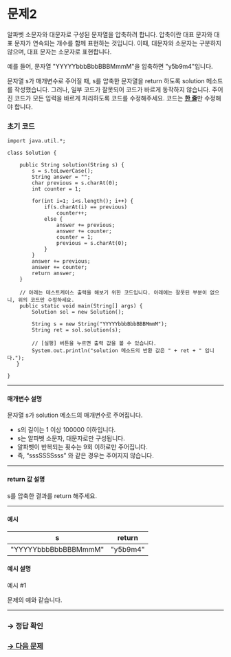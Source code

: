 # 문제2

알파벳 소문자와 대문자로 구성된 문자열을 압축하려 합니다. 압축이란 대표 문자와 대표 문자가 연속되는 개수를 함께 표현하는 것입니다. 이때, 대문자와 소문자는 구분하지 않으며, 대표 문자는 소문자로 표현합니다.

예를 들어, 문자열 "YYYYYbbbBbbBBBMmmM"을 압축하면 "y5b9m4"입니다.

문자열 s가 매개변수로 주어질 때, s를 압축한 문자열을 return 하도록 solution 메소드를 작성했습니다. 그러나, 일부 코드가 잘못되어 코드가 바르게 동작하지 않습니다. 주어진 코드가 모든 입력을 바르게 처리하도록 코드를 수정해주세요. 코드는 <u>**한 줄**</u>만 수정해야 합니다.

### 초기 코드

```
import java.util.*;

class Solution { 

    public String solution(String s) {
        s = s.toLowerCase();
        String answer = "";
        char previous = s.charAt(0);
        int counter = 1;
        
        for(int i=1; i<s.length(); i++) {
            if(s.charAt(i) == previous)
                counter++;
            else {
                answer += previous;
                answer += counter;
                counter = 1;
                previous = s.charAt(0);
            }
        }
        answer += previous;
        answer += counter;
        return answer;
    }
    
    // 아래는 테스트케이스 출력을 해보기 위한 코드입니다. 아래에는 잘못된 부분이 없으니, 위의 코드만 수정하세요.
    public static void main(String[] args) {
        Solution sol = new Solution();
        
        String s = new String("YYYYYbbbBbbBBBMmmM");
        String ret = sol.solution(s);
        
        // [실행] 버튼을 누르면 출력 값을 볼 수 있습니다.
        System.out.println("solution 메소드의 반환 값은 " + ret + " 입니다.");
   }
   
}
```

---

#### 매개변수 설명

문자열 s가 solution 메소드의 매개변수로 주어집니다.

* s의 길이는 1 이상 100000 이하입니다.
* s는 알파벳 소문자, 대문자로만 구성됩니다.
* 알파벳이 반복되는 횟수는 9회 이하로만 주어집니다.
 * 즉, “sssSSSSsss” 와 같은 경우는 주어지지 않습니다.

---

#### return 값 설명

s를 압축한 결과를 return 해주세요.

---

#### 예시

| s | return |
|---|--------|
| "YYYYYbbbBbbBBBMmmM" | "y5b9m4" |

#### 예시 설명

예시 #1

문제의 예와 같습니다.

---

### → 정답 확인

### [→ 다음 문제](../no_03/ "COS Pro 1급 Java 4차 3번 문제")
